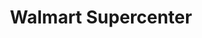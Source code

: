 ---
title: "Walmart Supercenter"
url: /country-club-hills/walmart-supercenter/
shop: supermarket
---